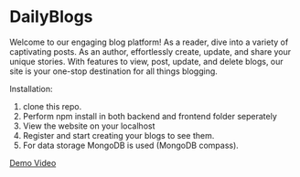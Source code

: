 # DailyBlogs
Welcome to our engaging blog platform! As a reader, dive into a variety of captivating posts. As an author, effortlessly create, update, and share your unique stories. With features to view, post, update, and delete blogs, our site is your one-stop destination for all things blogging.

Installation:
1) clone this repo.
2) Perform npm install in both backend and frontend folder seperately
3) View the website on your localhost
4) Register and start creating your blogs to see them.
5) For data storage MongoDB is used (MongoDB compass).

[Demo Video](https://www.youtube.com/watch?v=k--KQeXOqus)



